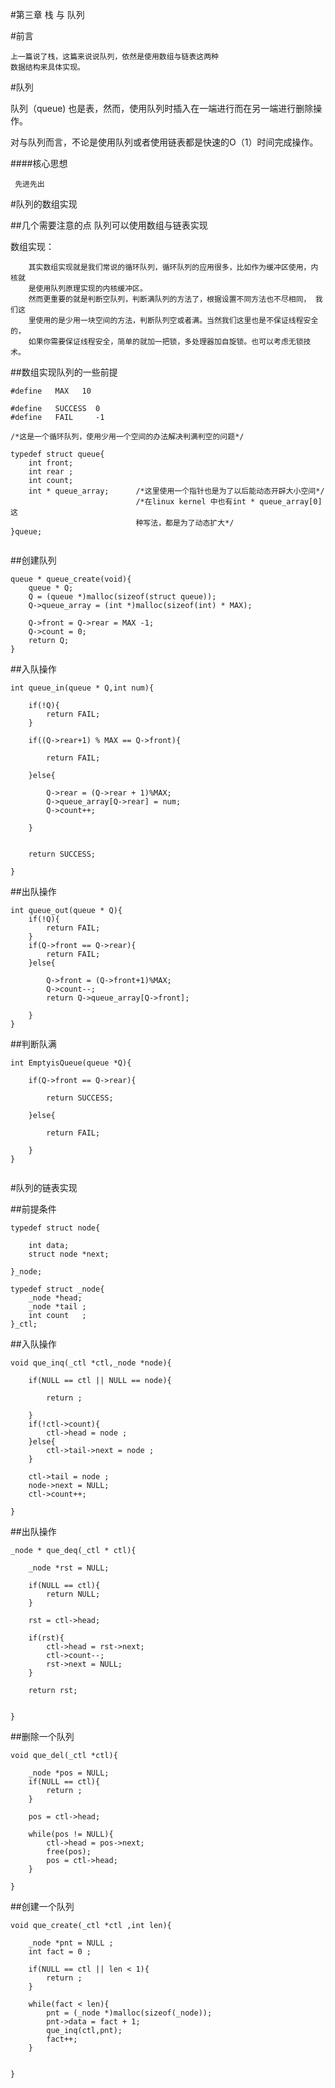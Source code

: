 #第三章   栈 与 队列

#前言

    上一篇说了栈，这篇来说说队列，依然是使用数组与链表这两种
    数据结构来具体实现。
    
#队列

队列（queue)  也是表，然而，使用队列时插入在一端进行而在另一端进行删除操作。

对与队列而言，不论是使用队列或者使用链表都是快速的O（1）时间完成操作。

####核心思想
     
     先进先出
     
#队列的数组实现

##几个需要注意的点
队列可以使用数组与链表实现

数组实现：
    
        其实数组实现就是我们常说的循环队列，循环队列的应用很多，比如作为缓冲区使用，内核就
        是使用队列原理实现的内核缓冲区。
        然而更重要的就是判断空队列，判断满队列的方法了，根据设置不同方法也不尽相同， 我们这
        里使用的是少用一块空间的方法，判断队列空或者满。当然我们这里也是不保证线程安全的，
        如果你需要保证线程安全，简单的就加一把锁，多处理器加自旋锁。也可以考虑无锁技术。
        
##数组实现队列的一些前提

```
#define   MAX   10

#define   SUCCESS  0
#define   FAIL     -1

/*这是一个循环队列，使用少用一个空间的办法解决判满判空的问题*/

typedef struct queue{
    int front;
    int rear ;
    int count;
    int * queue_array;      /*这里使用一个指针也是为了以后能动态开辟大小空间*/
                            /*在linux kernel 中也有int * queue_array[0] 这
                            种写法，都是为了动态扩大*/
}queue;


```

##创建队列

```
queue * queue_create(void){
    queue * Q;
    Q = (queue *)malloc(sizeof(struct queue));
    Q->queue_array = (int *)malloc(sizeof(int) * MAX);

    Q->front = Q->rear = MAX -1;
    Q->count = 0;
    return Q;
}

```

##入队操作
```
int queue_in(queue * Q,int num){
    
    if(!Q){
        return FAIL;
    }

    if((Q->rear+1) % MAX == Q->front){

        return FAIL;

    }else{

        Q->rear = (Q->rear + 1)%MAX;
        Q->queue_array[Q->rear] = num;
        Q->count++;

    }
    

    return SUCCESS;

}

```

##出队操作

```
int queue_out(queue * Q){
    if(!Q){
        return FAIL;
    }
    if(Q->front == Q->rear){
        return FAIL;
    }else{
        
        Q->front = (Q->front+1)%MAX;
        Q->count--;
        return Q->queue_array[Q->front];

    }
}

```

##判断队满
```
int EmptyisQueue(queue *Q){
    
    if(Q->front == Q->rear){

        return SUCCESS;

    }else{

        return FAIL;

    }
}


```


#队列的链表实现

##前提条件
```
typedef struct node{

    int data;
    struct node *next;

}_node;

typedef struct _node{
    _node *head;
    _node *tail ;
    int count   ;
}_ctl;

```

##入队操作
```
void que_inq(_ctl *ctl,_node *node){

    if(NULL == ctl || NULL == node){

        return ;

    }
    if(!ctl->count){
        ctl->head = node ;
    }else{
        ctl->tail->next = node ;
    }

    ctl->tail = node ;
    node->next = NULL;
    ctl->count++;

}

```

##出队操作

```
_node * que_deq(_ctl * ctl){
    
    _node *rst = NULL;

    if(NULL == ctl){
        return NULL;
    }

    rst = ctl->head;

    if(rst){
        ctl->head = rst->next;
        ctl->count--;
        rst->next = NULL;
    }

    return rst;


}

```

##删除一个队列
```
void que_del(_ctl *ctl){
    
    _node *pos = NULL;
    if(NULL == ctl){
        return ;
    }
    
    pos = ctl->head;

    while(pos != NULL){
        ctl->head = pos->next;
        free(pos);
        pos = ctl->head;
    }

}

```

##创建一个队列
```
void que_create(_ctl *ctl ,int len){
    
    _node *pnt = NULL ;
    int fact = 0 ;

    if(NULL == ctl || len < 1){
        return ;
    }

    while(fact < len){
        pnt = (_node *)malloc(sizeof(_node));
        pnt->data = fact + 1;
        que_inq(ctl,pnt);
        fact++;
    }

    
}

```

